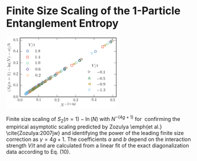 # Finite Size Scaling of the 1-Particle Entanglement Entropy

<img src="https://github.com/DelMaestroGroup/PartEntFermions/blob/master/FiniteSizeScaling/finiteSizeScaling.png" width=300px>

Finite size scaling of $S_2(n=1)-\ln(N)$ with $N^{-(4g+1)}$
for <math>2 \leq N \leq 14</math> confirming the empirical asymptotic scaling predicted by
Zozulya \emph{et al.} \cite{Zozulya:2007jw} and identifying the power of the
leading finite size correction as $\gamma = 4g + 1$.  The coefficients $a$ and
$b$ depend on the interaction strength $V/t$ and are calculated from a linear
fit of the exact diagonalization data according to Eq. (10).
